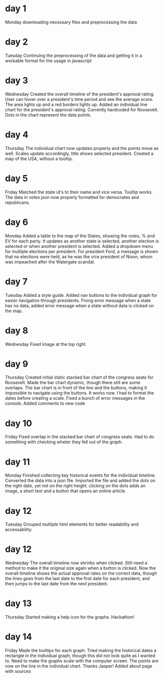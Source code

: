 # day 1
Monday
downloading necessary files and preprocessing the data

# day 2
Tuesday
Continuing the preprocessing of the data and getting it in a workable
format for the usage in javascript

# day 3
Wednesday
Created the overall timeline of the president's approval rating. User can
hover over a president's time period and see the average score. The area lights
up and a red borders lights up.
Added an individual line chart for the president's approval rating. Currently
hardcoded for Roosevelt. Dots in the chart represent the data points.

# day 4
Thursday
The individual chart now updates properly and the points move as well.
Scales update accordingly, title shows selected president.
Created a map of the USA, without a tooltip.

# day 5
Friday
Matched the state id's to their name and vice versa.
Tooltip works.
The data in votes.json now properly formatted for democrates and republicans.

# day 6
Monday
Added a table to the map of the States, showing the votes, % and EV for each
party. It updates as another state is selected, another election is selected or
when another president is selected.
Added a dropdown menu for multiple elections per president. For president Ford,
a message is shown that no elections were held, as he was the vice president of
Nixon, whom was impeached after the Watergate scandal.

# day 7
Tuesday
Added a style guide.
Added nav buttons to the individual graph for easier navigation through
presidents.
Fixing error message when a state has no data, added error message when
a state without data is clicked on the map.

# day 8
Wednesday
Fixed Image at the top right.

# day 9
Thursday
Created initial static stacked  bar chart of the congress seats for
Roosevelt.
Made the bar chart dynamic, though there still are some overlaps.
The bar chart is in front of the line and the buttons, making it impossible
to navigate using the buttons.
It works now. I had to format the dates before creating a scale.
Fixed a bunch of error messages in the console.
Added comments to new code

# day 10
Friday
Fixed overlap in the stacked bar chart of congress seats. Had to do something
with checking wheter they fell out of the graph.

# day 11
Monday
Finished collecting key historical events for the individual timeline.
Converted the data into a json file.
Imported the file and added the dots on the right date, yet not on the right
height.
clicking on the dots adds an image, a short text and a button that opens
an online article.

# day 12
Tuesday
Grouped multiple html elements for better readability and accessability.

# day 12
Wednesday
The overall timeline now shrinks when clicked. Still need a method to make it
the original size again when a button is clicked.
Now the overall timeline shows the actual approval rates on the correct data,
though the lines goes from the last date to the first date for each president,
and then jumps to the last date from the next president.

# day 13
Thursday
Started making a help icon for the graphs.
Hackathon!

# day 14
Friday
Made the tooltips for each graph.
Tried making the historical dates a rectangle in the individual graph, though
this did not look quite as I wanted to.
Need to make the graphs scale with the computer screen.
The points are now on the line in the individual chart. Thanks Jasper!
Added about page with sources
